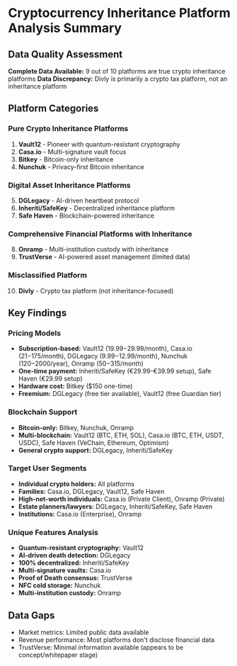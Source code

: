 # Cryptocurrency Inheritance Platform Analysis Summary

## Data Quality Assessment

**Complete Data Available:** 9 out of 10 platforms are true crypto inheritance platforms
**Data Discrepancy:** Divly is primarily a crypto tax platform, not an inheritance platform

## Platform Categories

### Pure Crypto Inheritance Platforms
1. **Vault12** - Pioneer with quantum-resistant cryptography
2. **Casa.io** - Multi-signature vault focus
3. **Bitkey** - Bitcoin-only inheritance
4. **Nunchuk** - Privacy-first Bitcoin inheritance

### Digital Asset Inheritance Platforms
5. **DGLegacy** - AI-driven heartbeat protocol
6. **Inheriti/SafeKey** - Decentralized inheritance platform
7. **Safe Haven** - Blockchain-powered inheritance

### Comprehensive Financial Platforms with Inheritance
8. **Onramp** - Multi-institution custody with inheritance
9. **TrustVerse** - AI-powered asset management (limited data)

### Misclassified Platform
10. **Divly** - Crypto tax platform (not inheritance-focused)

## Key Findings

### Pricing Models
- **Subscription-based:** Vault12 ($19.99-$29.99/month), Casa.io ($21-$175/month), DGLegacy ($9.99-$12.99/month), Nunchuk ($120-$2000/year), Onramp ($50-$315/month)
- **One-time payment:** Inheriti/SafeKey (€29.99-€39.99 setup), Safe Haven (€29.99 setup)
- **Hardware cost:** Bitkey ($150 one-time)
- **Freemium:** DGLegacy (free tier available), Vault12 (free Guardian tier)

### Blockchain Support
- **Bitcoin-only:** Bitkey, Nunchuk, Onramp
- **Multi-blockchain:** Vault12 (BTC, ETH, SOL), Casa.io (BTC, ETH, USDT, USDC), Safe Haven (VeChain, Ethereum, Optimism)
- **General crypto support:** DGLegacy, Inheriti/SafeKey

### Target User Segments
- **Individual crypto holders:** All platforms
- **Families:** Casa.io, DGLegacy, Vault12, Safe Haven
- **High-net-worth individuals:** Casa.io (Private Client), Onramp (Private)
- **Estate planners/lawyers:** DGLegacy, Inheriti/SafeKey, Safe Haven
- **Institutions:** Casa.io (Enterprise), Onramp

### Unique Features Analysis
- **Quantum-resistant cryptography:** Vault12
- **AI-driven death detection:** DGLegacy
- **100% decentralized:** Inheriti/SafeKey
- **Multi-signature vaults:** Casa.io
- **Proof of Death consensus:** TrustVerse
- **NFC cold storage:** Nunchuk
- **Multi-institution custody:** Onramp

## Data Gaps
- Market metrics: Limited public data available
- Revenue performance: Most platforms don't disclose financial data
- TrustVerse: Minimal information available (appears to be concept/whitepaper stage)

